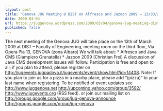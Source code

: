 ```yaml
---
layout: post
title: "Genova JUG Meeting @ DIST on Alfresco and Jazoon 2009 – 13/03/2009"
date: 2009-03-04
url: https://juggenova.wordpress.com/2009/03/04/genova-jug-meeting-dist-on-alfresco-and-jazoon-2009-13032009/
published: false 
---
```


The next meeting of the Genova JUG will take place on the 13th of March 2009 at DIST – Faculty of Engineering, meeting room on the third floor, Via Opera Pia 13, GENOVA (zona Albaro) We will talk about: * Alfresco and Java CMS (Giampiero Granatella) * Jazoon 2009 (Christian Frei) A discussion of Java CMS development issues will follow. Participation is free and open to all; if you plan to attend, please register on http://jugevents.jugpadova.it/jugevents/event/show.html?id=14408. Note: If you plan to join us for a pizza in a nearby place, please add “(pizza)” to your last name when registering. To be notified of event updates see http://www.juggenova.net http://upcoming.yahoo.com/group/3592/ http://www.jugevents.org (RSS feed). or join our mailing list on http://groups.google.com/group/jug-genova-announce http://groups.google.com/group/jug-genova 